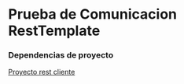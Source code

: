 # Prueba de Comunicacion RestTemplate 

### Dependencias de proyecto
[Proyecto rest cliente](https://github.com/profealejandroduoc/cliente)